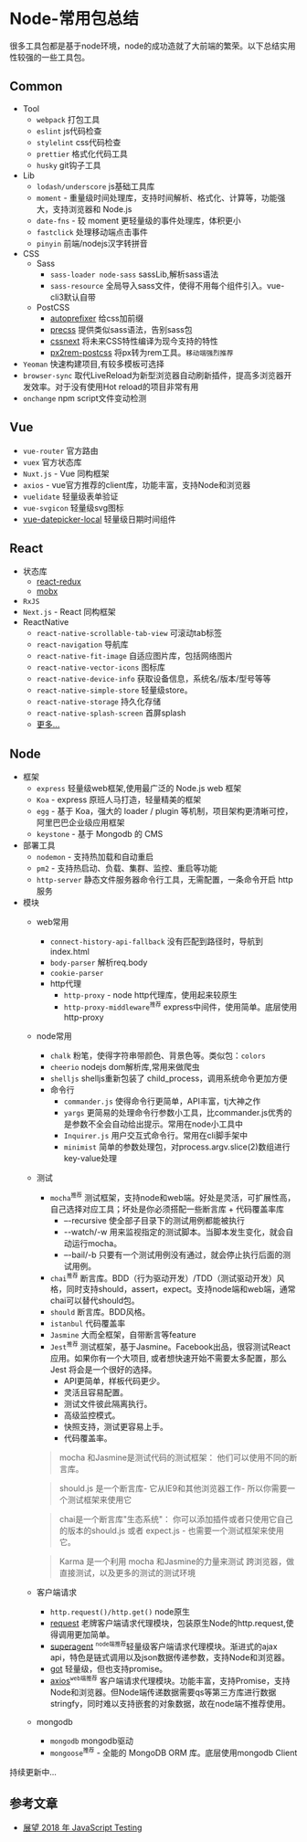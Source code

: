 # Node-常用包总结

很多工具包都是基于node环境，node的成功造就了大前端的繁荣。以下总结实用性较强的一些工具包。

## Common
* Tool
    * `webpack` 打包工具
    * `eslint` js代码检查
    * `stylelint` css代码检查
    * `prettier` 格式化代码工具
    * `husky` git钩子工具
* Lib
    * `lodash/underscore` js基础工具库
    * `moment` - 重量级时间处理库，支持时间解析、格式化、计算等，功能强大，支持浏览器和 Node.js
    * `date-fns` - 较 moment 更轻量级的事件处理库，体积更小
    * `fastclick` 处理移动端点击事件
    * `pinyin` 前端/nodejs汉字转拼音
* CSS
    * Sass
        * `sass-loader node-sass` sassLib,解析sass语法
        * `sass-resource` 全局导入sass文件，使得不用每个组件引入。vue-cli3默认自带
    * PostCSS
        * [autoprefixer](https://github.com/postcss/autoprefixer) 给css加前缀
        * [precss](https://github.com/jonathantneal/precss) 提供类似sass语法，告别sass包
        * [cssnext](https://github.com/MoOx/postcss-cssnext) 将未来CSS特性编译为现今支持的特性
        * [px2rem-postcss](https://github.com/songsiqi/px2rem-postcss) 将px转为rem工具。`移动端强烈推荐`
* `Yeoman` 快速构建项目,有较多模板可选择
* `browser-sync` 取代LiveReload为新型浏览器自动刷新插件，提高多浏览器开发效率。对于没有使用Hot reload的项目非常有用
* `onchange` npm script文件变动检测

## Vue
* `vue-router` 官方路由
* `vuex` 官方状态库
* `Nuxt.js` - Vue 同构框架
* `axios` - vue官方推荐的client库，功能丰富，支持Node和浏览器
* `vuelidate` 轻量级表单验证
* `vue-svgicon` 轻量级svg图标
*  [vue-datepicker-local](https://github.com/weifeiyue/vue-datepicker-local) 轻量级日期时间组件

## React
* 状态库
    * [react-redux](https://github.com/reduxjs/react-redux)
    * [mobx](https://github.com/mobxjs/mobx)
* `RxJS`
* `Next.js` - React 同构框架
* ReactNative
    * `react-native-scrollable-tab-view` 可滚动tab标签
    * `react-navigation` 导航库
    * `react-native-fit-image` 自适应图片库，包括网络图片
    * `react-native-vector-icons` 图标库
    * `react-native-device-info` 获取设备信息，系统名/版本/型号等等
    * `react-native-simple-store` 轻量级store。
    * `react-native-storage` 持久化存储
    * `react-native-splash-screen` 首屏splash
    * [更多...](https://shenbao.github.io/ishehui/html/RN%20%E5%9F%BA%E7%A1%80/React%20Native%20%E5%B8%B8%E7%94%A8%E7%AC%AC%E4%B8%89%E6%96%B9%E7%BB%84%E4%BB%B6%E6%B1%87%E6%80%BB.html)

## Node
* 框架
    * `express` 轻量级web框架,使用最广泛的 Node.js web 框架
    * `Koa` - express 原班人马打造，轻量精美的框架
    * `egg` - 基于 Koa，强大的 loader / plugin 等机制，项目架构更清晰可控，阿里巴巴企业级应用框架
    * `keystone` - 基于 Mongodb 的 CMS
* 部署工具
    * `nodemon` - 支持热加载和自动重启
    * `pm2` - 支持热启动、负载、集群、监控、重启等功能
    * `http-server` 静态文件服务器命令行工具，无需配置，一条命令开启 http 服务
* 模块
    * web常用
        * `connect-history-api-fallback` 没有匹配到路径时，导航到index.html
        * `body-parser` 解析req.body
        * `cookie-parser`
        * http代理
            * `http-proxy` - node http代理库，使用起来较原生
            * `http-proxy-middleware`<sup>`推荐`</sup> express中间件，使用简单。底层使用http-proxy
    * node常用
        * `chalk` 粉笔，使得字符串带颜色、背景色等。类似包：`colors`
        * `cheerio` nodejs dom解析库,常用来做爬虫
        * `shelljs` shelljs重新包装了 child_process，调用系统命令更加方便
        * 命令行
            * `commander.js` 使得命令行更简单，API丰富，tj大神之作
            * `yargs` 更简易的处理命令行参数小工具，比commander.js优秀的是参数不全会自动给出提示。常用在node小工具中
            * `Inquirer.js` 用户交互式命令行。常用在cli脚手架中
            * `minimist` 简单的参数处理包，对process.argv.slice(2)数组进行key-value处理
    * 测试
        * `mocha`<sup>`推荐`</sup> 测试框架，支持node和web端。好处是灵活，可扩展性高，自己选择对应工具；坏处是你必须搭配一些断言库 + 代码覆盖率库
            * –-recursive 使全部子目录下的测试用例都能被执行
            * --watch/-w 用来监视指定的测试脚本。当脚本发生变化，就会自动运行mocha。
            * –-bail/-b 只要有一个测试用例没有通过，就会停止执行后面的测试用例。
        * `chai`<sup>`推荐`</sup> 断言库。BDD（行为驱动开发）/TDD（测试驱动开发）风格，同时支持should，assert，expect。支持node端和web端，通常chai可以替代should包。
        * `should` 断言库。BDD风格。
        * `istanbul` 代码覆盖率
        * `Jasmine` 大而全框架，自带断言等feature
        * `Jest`<sup>`推荐`</sup> 测试框架，基于Jasmine。Facebook出品，很容测试React 应用。如果你有一个大项目, 或者想快速开始不需要太多配置，那么 Jest 将会是一个很好的选择。
            * API更简单，样板代码更少。
            * 灵活且容易配置。
            * 测试文件彼此隔离执行。
            * 高级监控模式。
            * 快照支持，测试更容易上手。
            * 代码覆盖率。
        > mocha 和Jasmine是测试代码的测试框架： 他们可以使用不同的断言库。

        > should.js 是一个断言库- 它从IE9和其他浏览器工作- 所以你需要一个测试框架来使用它

        > chai是一个断言库"生态系统"： 你可以添加插件或者只使用它自己的版本的should.js 或者 expect.js - 也需要一个测试框架来使用它。

        > Karma 是一个利用 mocha 和Jasmine的力量来测试 跨浏览器，做直接测试，以及更多的测试的测试环境
    * 客户端请求
        * `http.request()/http.get()` node原生
        * [request](https://github.com/request/request) 老牌客户端请求代理模块，包装原生Node的http.request,使得调用更加简单。
        * [superagent](https://github.com/visionmedia/superagent) <sup>`node端推荐`</sup>轻量级客户端请求代理模块。渐进式的ajax api，特色是链式调用以及json数据传递参数，支持Node和浏览器。
        * [got](https://github.com/sindresorhus/got) 轻量级，但也支持promise。
        * [axios](https://github.com/axios/axios)<sup>`web端推荐`</sup> 客户端请求代理模块。功能丰富，支持Promise，支持Node和浏览器。但Node端传递数据需要qs等第三方库进行数据stringfy，同时难以支持嵌套的对象数据，故在node端不推荐使用。
    * mongodb
        * `mongodb` mongodb驱动
        * `mongoose`<sup>`推荐`</sup> - 全能的 MongoDB ORM 库。底层使用mongodb Client

持续更新中...

## 参考文章

* [展望 2018 年 JavaScript Testing](https://zhuanlan.zhihu.com/p/32702421)